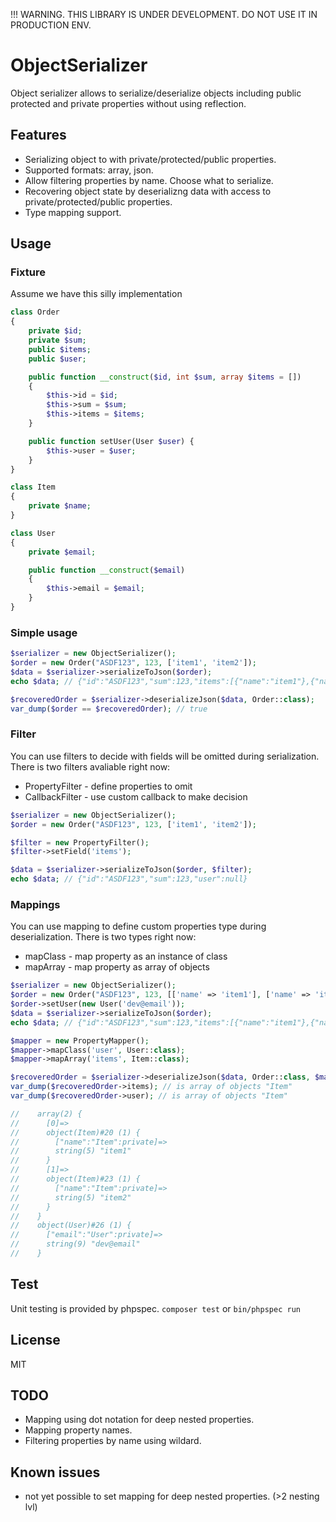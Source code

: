 !!! WARNING. THIS LIBRARY IS UNDER DEVELOPMENT. DO NOT USE IT IN PRODUCTION ENV.

# ObjectSerializer
Object serializer allows to serialize/deserialize objects including public protected and private properties without 
using reflection.

## Features
* Serializing object to with private/protected/public properties.
* Supported formats: array, json.
* Allow filtering properties by name. Choose what to serialize.
* Recovering object state by deserializng data with access to private/protected/public properties.
* Type mapping support.

## Usage
### Fixture
Assume we have this silly implementation

```php
class Order
{
    private $id;
    private $sum;
    public $items;
    public $user;

    public function __construct($id, int $sum, array $items = [])
    {
        $this->id = $id;
        $this->sum = $sum;
        $this->items = $items;
    }

    public function setUser(User $user) {
        $this->user = $user;
    }
}

class Item
{
    private $name;
}

class User
{
    private $email;

    public function __construct($email)
    {
        $this->email = $email;
    }
}
```

### Simple usage
```php
$serializer = new ObjectSerializer();
$order = new Order("ASDF123", 123, ['item1', 'item2']);
$data = $serializer->serializeToJson($order);
echo $data; // {"id":"ASDF123","sum":123,"items":[{"name":"item1"},{"name":"item2"}],"user":null}

$recoveredOrder = $serializer->deserializeJson($data, Order::class);
var_dump($order == $recoveredOrder); // true
```

### Filter
You can use filters to decide with fields will be omitted during serialization.
There is two filters avaliable right now:
* PropertyFilter - define properties to omit 
* CallbackFilter - use custom callback to make decision

```php
$serializer = new ObjectSerializer();
$order = new Order("ASDF123", 123, ['item1', 'item2']);

$filter = new PropertyFilter();
$filter->setField('items');

$data = $serializer->serializeToJson($order, $filter);
echo $data; // {"id":"ASDF123","sum":123,"user":null}
```

### Mappings
You can use mapping to define custom properties type during deserialization. 
There is two types right now:
* mapClass - map property as an instance of class
* mapArray - map property as array of objects

```php
$serializer = new ObjectSerializer();
$order = new Order("ASDF123", 123, [['name' => 'item1'], ['name' => 'item2']]);
$order->setUser(new User('dev@email'));
$data = $serializer->serializeToJson($order);
echo $data; // {"id":"ASDF123","sum":123,"items":[{"name":"item1"},{"name":"item2"}],"user":{"email":"dev@email"}}

$mapper = new PropertyMapper();
$mapper->mapClass('user', User::class);
$mapper->mapArray('items', Item::class);

$recoveredOrder = $serializer->deserializeJson($data, Order::class, $mapper);
var_dump($recoveredOrder->items); // is array of objects "Item"
var_dump($recoveredOrder->user); // is array of objects "Item"

//    array(2) {
//      [0]=>
//      object(Item)#20 (1) {
//        ["name":"Item":private]=>
//        string(5) "item1"
//      }
//      [1]=>
//      object(Item)#23 (1) {
//        ["name":"Item":private]=>
//        string(5) "item2"
//      }
//    }
//    object(User)#26 (1) {
//      ["email":"User":private]=>
//      string(9) "dev@email"
//    }
```

## Test
Unit testing is provided by phpspec.
`composer test` or `bin/phpspec run`

## License
MIT

## TODO
* Mapping using dot notation for deep nested properties.
* Mapping property names.
* Filtering properties by name using wildard.

## Known issues
* not yet possible to set mapping for deep nested properties. (\>2 nesting lvl)
